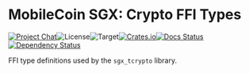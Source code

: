 # MobileCoin SGX: Crypto FFI Types

[![Project Chat][chat-image]][chat-link]<!--
-->![License][license-image]<!--
-->![Target][target-image]<!--
-->[![Crates.io][crate-image]][crate-link]<!--
-->[![Docs Status][docs-image]][docs-link]<!--
-->[![Dependency Status][deps-image]][deps-link]

FFI type definitions used by the `sgx_tcrypto` library.

[chat-image]: https://img.shields.io/discord/844353360348971068?style=flat-square
[chat-link]: https://mobilecoin.chat
[license-image]: https://img.shields.io/crates/l/mc-sgx-tcrypto-sys-types?style=flat-square
[target-image]: https://img.shields.io/badge/target-any-brightgreen?style=flat-square
[crate-image]: https://img.shields.io/crates/v/mc-sgx-tcrypto-sys-types.svg?style=flat-square
[crate-link]: https://crates.io/crates/mc-sgx-tcrypto-sys-types
[docs-image]: https://img.shields.io/docsrs/mc-sgx-tcrypto-sys-types?style=flat-square
[docs-link]: https://docs.rs/crate/mc-sgx-tcrypto-sys-types
[deps-image]: https://deps.rs/crate/mc-sgx-tcrypto-sys-types/0.2.1/status.svg?style=flat-square
[deps-link]: https://deps.rs/crate/mc-sgx-tcrypto-sys-types/0.2.1
